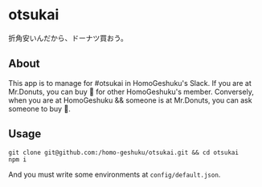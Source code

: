 # otsukai
折角安いんだから、ドーナツ買おう。


## About
This app is to manage for #otsukai in HomoGeshuku's Slack.
If you are at Mr.Donuts, you can buy :doughnut: for other HomoGeshuku's member.
Conversely, when you are at HomoGeshuku && someone is at Mr.Donuts, you can ask someone to buy :doughnut:.


## Usage
    git clone git@github.com:/homo-geshuku/otsukai.git && cd otsukai
    npm i

And you must write some environments at `config/default.json`.
